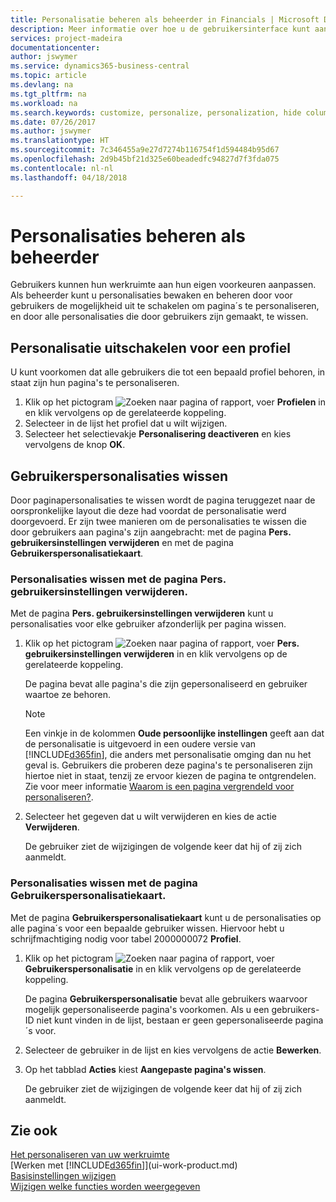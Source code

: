 ```yaml
---
title: Personalisatie beheren als beheerder in Financials | Microsoft Docs
description: Meer informatie over hoe u de gebruikersinterface kunt aanpassen aan uw manier van werken.
services: project-madeira
documentationcenter: 
author: jswymer
ms.service: dynamics365-business-central
ms.topic: article
ms.devlang: na
ms.tgt_pltfrm: na
ms.workload: na
ms.search.keywords: customize, personalize, personalization, hide columns, remove fields, move fields
ms.date: 07/26/2017
ms.author: jswymer
ms.translationtype: HT
ms.sourcegitcommit: 7c346455a9e27d7274b116754f1d594484b95d67
ms.openlocfilehash: 2d9b45bf21d325e60beadedfc94827d7f3fda075
ms.contentlocale: nl-nl
ms.lasthandoff: 04/18/2018

---
```

# <a name="managing-personalization-as-an-administrator"></a>Personalisaties beheren als beheerder
<!--NAV in the Web client-->
Gebruikers kunnen hun werkruimte aan hun eigen voorkeuren aanpassen. Als beheerder kunt u personalisaties bewaken en beheren door voor gebruikers de mogelijkheid uit te schakelen om pagina´s te personaliseren, en door alle personalisaties die door gebruikers zijn gemaakt, te wissen.

## <a name="disable-personalization-for-a-profile"></a>Personalisatie uitschakelen voor een profiel
U kunt voorkomen dat alle gebruikers die tot een bepaald profiel behoren, in staat zijn hun pagina's te personaliseren.
1.  Klik op het pictogram ![Zoeken naar pagina of rapport](media/ui-search/search_small.png "pictogram Zoeken naar pagina of rapport"), voer **Profielen** in en klik vervolgens op de gerelateerde koppeling.
2.  Selecteer in de lijst het profiel dat u wilt wijzigen.
3. Selecteer het selectievakje **Personalisering deactiveren** en kies vervolgens de knop **OK**.

## <a name="clear-user-personalizations"></a>Gebruikerspersonalisaties wissen

Door paginapersonalisaties te wissen wordt de pagina teruggezet naar de oorspronkelijke layout die deze had voordat de personalisatie werd doorgevoerd. Er zijn twee manieren om de personalisaties te wissen die door gebruikers aan pagina's zijn aangebracht: met de pagina **Pers. gebruikersinstellingen verwijderen** en met de pagina **Gebruikerspersonalisatiekaart**.

### <a name="clear-user-personalizations-by-using-the-delete-user-personalization-page"></a>Personalisaties wissen met de pagina Pers. gebruikersinstellingen verwijderen.

Met de pagina **Pers. gebruikersinstellingen verwijderen** kunt u personalisaties voor elke gebruiker afzonderlijk per pagina wissen.

1.  Klik op het pictogram ![Zoeken naar pagina of rapport](media/ui-search/search_small.png "pictogram Zoeken naar pagina of rapport"), voer **Pers. gebruikersinstellingen verwijderen** in en klik vervolgens op de gerelateerde koppeling.

    De pagina bevat alle pagina's die zijn gepersonaliseerd en gebruiker waartoe ze behoren.

    >[!NOTE]
    > Een vinkje in de kolommen **Oude persoonlijke instellingen** geeft aan dat de personalisatie is uitgevoerd in een oudere versie van [!INCLUDE[d365fin](includes/d365fin_md.md)], die anders met personalisatie omging dan nu het geval is. Gebruikers die proberen deze pagina's te personaliseren zijn hiertoe niet in staat, tenzij ze ervoor kiezen de pagina te ontgrendelen. Zie voor meer informatie [Waarom is een pagina vergrendeld voor personaliseren?](ui-personalization-locked.md).

2. Selecteer het gegeven dat u wilt verwijderen en kies de actie **Verwijderen**.

    De gebruiker ziet de wijzigingen de volgende keer dat hij of zij zich aanmeldt.

### <a name="clear-user-personalizations-by-using-the-user-personalization-card-page"></a>Personalisaties wissen met de pagina Gebruikerspersonalisatiekaart.

Met de pagina **Gebruikerspersonalisatiekaart** kunt u de personalisaties op alle pagina´s voor een bepaalde gebruiker wissen. Hiervoor hebt u schrijfmachtiging nodig voor tabel 2000000072 **Profiel**.

1.  Klik op het pictogram ![Zoeken naar pagina of rapport](media/ui-search/search_small.png "pictogram Zoeken naar pagina of rapport"), voer **Gebruikerspersonalisatie** in en klik vervolgens op de gerelateerde koppeling.

    De pagina **Gebruikerspersonalisatie** bevat alle gebruikers waarvoor mogelijk gepersonaliseerde pagina's voorkomen. Als u een gebruikers-ID niet kunt vinden in de lijst, bestaan er geen gepersonaliseerde pagina´s voor.

2. Selecteer de gebruiker in de lijst en kies vervolgens de actie **Bewerken**.

3.  Op het tabblad **Acties** kiest **Aangepaste pagina's wissen**.

    De gebruiker ziet de wijzigingen de volgende keer dat hij of zij zich aanmeldt.

## <a name="see-also"></a>Zie ook
[Het personaliseren van uw werkruimte](ui-personalization-user.md)  
[Werken met [!INCLUDE[d365fin](includes/d365fin_md.md)]](ui-work-product.md)  
[Basisinstellingen wijzigen](ui-change-basic-settings.md)  
[Wijzigen welke functies worden weergegeven](ui-experiences.md)  

